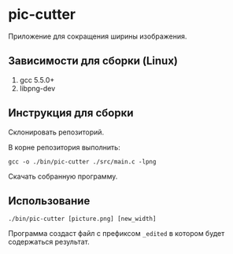 pic-cutter
==========

Приложение для сокращения ширины изображения.

Зависимости для сборки (Linux)
------------------------------

1. gcc 5.5.0+
2. libpng-dev


Инструкция для сборки
---------------------

Склонировать репозиторий.

В корне репозитория выполнить:
```
gcc -o ./bin/pic-cutter ./src/main.c -lpng
```

Скачать собранную программу.

Использование
-------------

```
./bin/pic-cutter [picture.png] [new_width]
```
Программа создаст файл с префиксом `_edited` в котором будет содержаться результат.